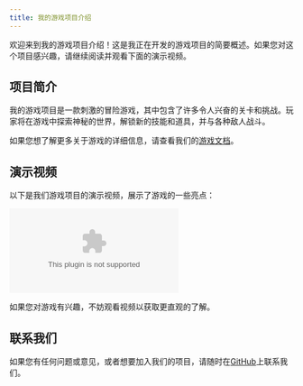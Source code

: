 ```yaml
---
title: 我的游戏项目介绍
---
```


欢迎来到我的游戏项目介绍！这是我正在开发的游戏项目的简要概述。如果您对这个项目感兴趣，请继续阅读并观看下面的演示视频。

## 项目简介

我的游戏项目是一款刺激的冒险游戏，其中包含了许多令人兴奋的关卡和挑战。玩家将在游戏中探索神秘的世界，解锁新的技能和道具，并与各种敌人战斗。

如果您想了解更多关于游戏的详细信息，请查看我们的[游戏文档](https://www.youtube.com/watch?v=sJUh0U0ihSM)。

## 演示视频

以下是我们游戏项目的演示视频，展示了游戏的一些亮点：

[![游戏演示视频](www.baidu.com)](www.baidu.com)

如果您对游戏有兴趣，不妨观看视频以获取更直观的了解。

## 联系我们

如果您有任何问题或意见，或者想要加入我们的项目，请随时在[GitHub](www.baidu.com)上联系我们。

